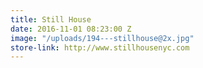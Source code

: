 ```yaml
---
title: Still House
date: 2016-11-01 08:23:00 Z
image: "/uploads/194---stillhouse@2x.jpg"
store-link: http://www.stillhousenyc.com
---
```



